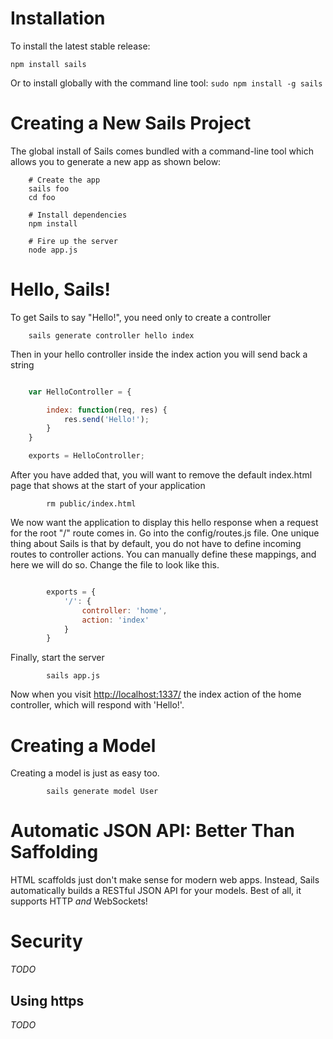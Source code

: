 # Installation

To install the latest stable release:
```
npm install sails
```

Or to install globally with the command line tool: ```sudo npm install -g sails```


# Creating a New Sails Project

The global install of Sails comes bundled with a command-line tool which allows you to generate a new app as shown below:

```
    # Create the app
    sails foo
    cd foo

    # Install dependencies
    npm install

    # Fire up the server
    node app.js			
```


# Hello, Sails!
To get Sails to say "Hello!", you need only to create a controller

```
    sails generate controller hello index
```

Then in your hello controller inside the index action you will send back a string

```javascript

	var HelloController = {

		index: function(req, res) {
			res.send('Hello!');
		}
	}

	exports = HelloController;
```

After you have added that, you will want to remove the default index.html page that shows at the
start of your application

```
		rm public/index.html
```

We now want the application to display this hello response when a request for the root "/" route
comes in. Go into the config/routes.js file. One unique thing about Sails is that by default, you do
not have to define incoming routes to controller actions. You can manually define these mappings,
and here we will do so. Change the file to look like this.

```javascript

		exports = {
			'/': {
				controller: 'home',
				action: 'index'
			}
		}
```

Finally, start the server
```
		sails app.js
```

Now when you visit <a href="http://localhost:1337/">http://localhost:1337/</a> the index action of
the home controller, which will respond with 'Hello!'.


# Creating a Model
Creating a model is just as easy too.

```
		sails generate model User
```

# Automatic JSON API: Better Than Saffolding

HTML scaffolds just don't make sense for modern web apps.  Instead, Sails automatically builds a RESTful JSON API for your models.  Best of all, it supports HTTP _and_ WebSockets!

# Security
_TODO_

## Using https
_TODO_